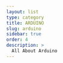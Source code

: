 ```yaml
---
layout: list
type: category
title: ARDUINO
slug: arduino
sidebar: true
order: 4
description: >
  All About Arduino
---
```

